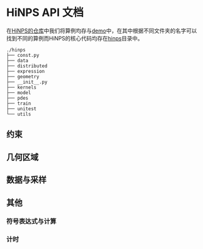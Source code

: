 # HiNPS API 文档

在[HiNPS的仓库](https://github.com/chaoyanggroup/hinps/)中我们将算例均存与[demo](https://github.com/chaoyanggroup/hinps/tree/dev/demo)中，在其中根据不同文件夹的名字可以找到不同的算例而HiNPS的核心代码均存在[hinps](https://github.com/chaoyanggroup/hinps/tree/dev/hinps)目录中。

```{code-block} 
./hinps
├── const.py
├── data
├── distributed
├── expression
├── geometry
├── __init__.py
├── kernels
├── model
├── pdes
├── train
├── unitest
└── utils
```

## 约束

## 几何区域

## 数据与采样

## 其他

### 符号表达式与计算
### 计时